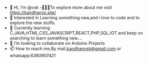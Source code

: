 - 👋 Hi, I’m @vsk
-🏃🏻‍♂️To explore more about me visit https://kandhanvs.site/
- 👀 Interested in Learning something new,and i love to code and to explore the new stuffs.
- 🌱 Currently learning C,JAVA,HTML,CSS,JAVASCRIPT,REACT,PHP,SQL,IOT and keep on searching to learn something new....
- 💞️ I’m looking to collaborate on Arduino Projects
- 📫 How to reach me,By mail,kandhanvsk@gmail.com or whatsapp:6380907421

<!---
vskandhu/vskandhu is a ✨ special ✨ repository because its `README.md` (this file) appears on your GitHub profile.
You can click the Preview link to take a look at your changes.
--->

